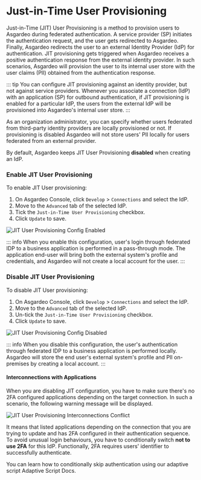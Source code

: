 # Just-in-Time User Provisioning

Just-in-Time (JIT) User Provisioning is a method to provision users to Asgardeo during federated authentication. A
service provider (SP) initiates the authentication request, and the user gets redirected to Asgardeo. Finally, Asgardeo
redirects the user to an external Identity Provider (IdP) for authentication. JIT provisioning gets triggered when
Asgardeo receives a positive authentication response from the external identity provider. In such scenarios, Asgardeo
will provision the user to its internal user store with the user claims (PII) obtained from the authentication response.

::: tip
You can configure JIT provisioning against an identity provider, but not against service providers. Whenever you
associate a connection (IdP) with an application (SP) for outbound authentication, if JIT provisioning is enabled for a
particular IdP, the users from the external IdP will be provisioned into Asgardeo's internal user store.
:::

As an organization administrator, you can specify whether users federated from third-party identity providers are
locally provisioned or not. If provisioning is disabled Asgardeo will not store users' PII locally for users federated from an external
provider.

By default, Asgardeo keeps JIT User Provisioning **disabled** when creating an IdP.

### Enable JIT User Provisioning

To enable JIT User provisioning:

1. On Asgardeo Console, click `Develop` > `Connections` and select the IdP.
2. Move to the `Advanced` tab of the selected IdP.
3. Tick the `Just-in-Time User Provisioning` checkbox.
4. Click `Update` to save.

<img :src="$withBase('/assets/img/references/idp-settings/jit-enabled.png')" alt="JIT User Provisioning Config Enabled">

::: info
When you enable this configuration, user's login through federated IDP to a business application is performed in a
pass-through mode. The application end-user will bring both the external system's profile and credentials, and Asgardeo
will not create a local account for the user.
:::

### Disable JIT User Provisioning

To disable JIT User provisioning:

1. On Asgardeo Console, click `Develop` > `Connections` and select the IdP.
2. Move to the `Advanced` tab of the selected IdP.
3. Un-tick the `Just-in-Time User Provisioning` checkbox.
4. Click `Update` to save.

<img :src="$withBase('/assets/img/references/idp-settings/jit-disabled.png')" alt="JIT User Provisioning Config Disabled">

::: info
When you disable this configuration, the user's authentication through federated IDP to a business
application is performed locally. Asgardeo will store the end user's external system's profile and PII on-premises by
creating a local account.
:::

#### Interconnections with Applications

When you are disabling JIT configuration, you have to make sure there's no 2FA configured applications depending on
the target connection. In such a scenario, the following warning message will be displayed.

<img :src="$withBase('/assets/img/references/idp-settings/jit-interconnections-conflict.png')" alt="JIT User Provisioning Interconnections Conflict">

It means that listed applications depending on the connection that you are trying to update and has 2FA configured in their
authentication sequence. To avoid unusual login behaviours, you have to conditionally switch **not to use 2FA** for this
IdP. Functionally, 2FA requires users' identifier to successfully authenticate.

You can learn how to conditionally skip authentication using our adaptive script <a :href="$withBase('/references/conditional-auth/api-reference/#execute-a-step')">Adaptive Script Docs</a>.

